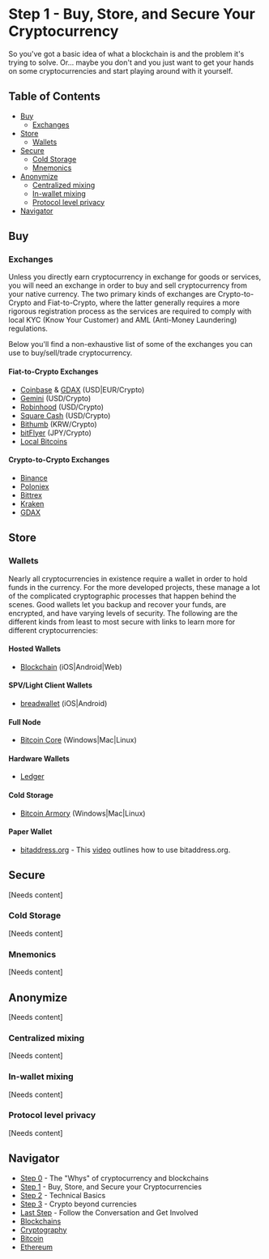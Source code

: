 # Step 1 - Buy, Store, and Secure Your Cryptocurrency

So you've got a basic idea of what a blockchain is and the problem it's trying to solve. Or... maybe you don't and you just want to get your hands on some cryptocurrencies and start playing around with it yourself.

## Table of Contents
- [Buy](#buy)
  - [Exchanges](#exchanges)
- [Store](#store)
  - [Wallets](#wallets)
- [Secure](#secure)
  - [Cold Storage](#cold-storage)
  - [Mnemonics](#mnemonics)
- [Anonymize](#anonymize) 
  - [Centralized mixing](#centralized-mixing)
  - [In-wallet mixing](#in-wallet-mixing)
  - [Protocol level privacy](#protocol-level-privacy)
- [Navigator](#Navigator)

## Buy
### Exchanges
Unless you directly earn cryptocurrency in exchange for goods or services, you will need an exchange in order to buy and sell cryptocurrency from your native currency. The two primary kinds of exchanges are Crypto-to-Crypto and Fiat-to-Crypto, where the latter generally requires a more rigorous registration process as the services are required to comply with local KYC (Know Your Customer) and AML (Anti-Money Laundering) regulations.

Below you'll find a non-exhaustive list of some of the exchanges you can use to buy/sell/trade cryptocurrency.

#### Fiat-to-Crypto Exchanges
- [Coinbase](https://www.coinbase.com/) & [GDAX](https://www.gdax.com/) (USD|EUR/Crypto)
- [Gemini](https://gemini.com/) (USD/Crypto)
- [Robinhood](https://crypto.robinhood.com/) (USD/Crypto)
- [Square Cash](https://cash.me/) (USD/Crypto)
- [Bithumb](https://www.bithumb.com/) (KRW/Crypto)
- [bitFlyer](https://bitflyer.jp/) (JPY/Crypto)
- [Local Bitcoins](https://localbitcoins.com/) 

#### Crypto-to-Crypto Exchanges
- [Binance](https://www.binance.com/)
- [Poloniex](https://poloniex.com/)
- [Bittrex](https://bittrex.com/)
- [Kraken](https://www.kraken.com/)
- [GDAX](https://www.gdax.com/)

## Store
### Wallets
Nearly all cryptocurrencies in existence require a wallet in order to hold funds in the currency. For the more developed projects, these manage a lot of the complicated cryptographic processes that happen behind the scenes. Good wallets let you backup and recover your funds, are encrypted, and have varying levels of security. The following are the different kinds from least to most secure with links to learn more for different cryptocurrencies:

#### Hosted Wallets
* [Blockchain](https://blockchain.info/wallet) (iOS|Android|Web)

#### SPV/Light Client Wallets
- [breadwallet](https://breadapp.com/) (iOS|Android)

#### Full Node
- [Bitcoin Core](https://bitcoin.org/en/download) (Windows|Mac|Linux)

#### Hardware Wallets
- [Ledger](https://www.ledgerwallet.com/)

#### Cold Storage
- [Bitcoin Armory](https://btcarmory.com/) (Windows|Mac|Linux)

#### Paper Wallet
- [bitaddress.org](https://bitaddress.org) - This [video](https://www.youtube.com/watch?v=VTsHeiBhPIM) outlines how to use bitaddress.org.

## Secure
[Needs content]

### Cold Storage
[Needs content]

### Mnemonics
[Needs content]

## Anonymize
[Needs content]

### Centralized mixing
[Needs content]

### In-wallet mixing
[Needs content]

### Protocol level privacy
[Needs content]

## Navigator
- [Step 0](./step0.md) - The "Whys" of cryptocurrency and blockchains
- [Step 1](./step1.md) - Buy, Store, and Secure your Cryptocurrencies
- [Step 2](./step2.md) - Technical Basics
- [Step 3](./step3.md) - Crypto beyond currencies
- [Last Step](./last-step.md) - Follow the Conversation and Get Involved
- [Blockchains](./blockchains/blockchains.md)
- [Cryptography](./cryptography/introduction.md)
- [Bitcoin](./bitcoin/bitcoin.md)
- [Ethereum](./ethereum/ethereum.md)
